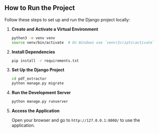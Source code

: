 


## How to Run the Project

Follow these steps to set up and run the Django project locally:

1. **Create and Activate a Virtual Environment**

    ```bash
    python3 -m venv venv
    source venv/bin/activate  # On Windows use `venv\Scripts\activate`
    ```

2. **Install Dependencies**

    ```bash
    pip install -r requirements.txt
    ```

3. **Set Up the Django Project**

    ```bash
    cd pdf_extractor
    python manage.py migrate
    ```

4. **Run the Development Server**

    ```bash
    python manage.py runserver
    ```

5. **Access the Application**

    Open your browser and go to `http://127.0.0.1:8000/` to use the application.



